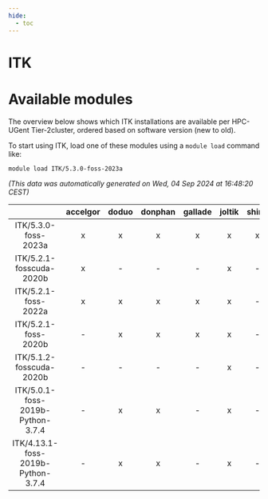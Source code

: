 ```yaml
---
hide:
  - toc
---
```


ITK
===

# Available modules


The overview below shows which ITK installations are available per HPC-UGent Tier-2cluster, ordered based on software version (new to old).

To start using ITK, load one of these modules using a `module load` command like:

```shell
module load ITK/5.3.0-foss-2023a
```

*(This data was automatically generated on Wed, 04 Sep 2024 at 16:48:20 CEST)*  

| |accelgor|doduo|donphan|gallade|joltik|shinx|skitty|
| :---: | :---: | :---: | :---: | :---: | :---: | :---: | :---: |
|ITK/5.3.0-foss-2023a|x|x|x|x|x|x|x|
|ITK/5.2.1-fosscuda-2020b|x|-|-|-|x|-|-|
|ITK/5.2.1-foss-2022a|x|x|x|x|x|-|x|
|ITK/5.2.1-foss-2020b|-|x|x|x|x|-|x|
|ITK/5.1.2-fosscuda-2020b|-|-|-|-|x|-|-|
|ITK/5.0.1-foss-2019b-Python-3.7.4|-|x|x|-|x|-|x|
|ITK/4.13.1-foss-2019b-Python-3.7.4|-|x|x|-|x|-|x|
